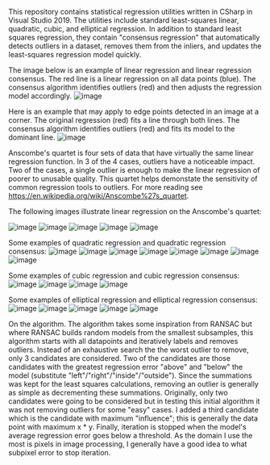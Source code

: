 This repository contains statistical regression utilities written in CSharp in Visual Studio 2019.  The utilities include standard least-squares linear, quadratic, cubic, and elliptical regression.  In addition to standard least squares regression, they contain "consensus regression" that automatically detects outliers in a dataset, removes them from the inliers, and updates the least-squares regression model quickly.

The image below is an example of linear regression and linear regression consensus.  The red line is a linear regression on all data points (blue).  The consensus algorithm identifies outliers (red) and then adjusts the regression model accordingly.
![image](https://user-images.githubusercontent.com/79757625/117515877-8a31a880-af65-11eb-92d2-d2359db90acb.png)

Here is an example that may apply to edge points detected in an image at a corner.  The original regression (red) fits a line through both lines.  The consensus algorithm identifies outliers (red) and fits its model to the dominant line.
![image](https://user-images.githubusercontent.com/79757625/117516097-19d75700-af66-11eb-8ada-33db30ab0081.png)

Anscombe's quartet is four sets of data that have virtually the same linear regression function.  In 3 of the 4 cases, outliers have a noticeable impact.  Two of the cases, a single outlier is enough to make the linear regression of poorer to unusable quality.  This quartet helps demonstate the sensitivity of common regression tools to outliers.  For more reading see https://en.wikipedia.org/wiki/Anscombe%27s_quartet.

The following images illustrate linear regression on the Anscombe's quartet:

![image](https://user-images.githubusercontent.com/79757625/117516460-260fe400-af67-11eb-94b9-02d05308799f.png)
![image](https://user-images.githubusercontent.com/79757625/117516341-db8e6780-af66-11eb-9e51-ccb08444e5d1.png)
![image](https://user-images.githubusercontent.com/79757625/117516368-ed700a80-af66-11eb-9b7e-da9a76444143.png)
![image](https://user-images.githubusercontent.com/79757625/117516357-e34e0c00-af66-11eb-8bb5-a39087cda84a.png)
![image](https://user-images.githubusercontent.com/79757625/117516395-fc56bd00-af66-11eb-84a8-a676fc86f429.png)

Some examples of quadratic regression and quadratic regression consensus:
![image](https://user-images.githubusercontent.com/79757625/117516567-83a43080-af67-11eb-9d4b-84a0e41f2d5a.png)
![image](https://user-images.githubusercontent.com/79757625/117516609-93bc1000-af67-11eb-92a5-242812e3ede4.png)
![image](https://user-images.githubusercontent.com/79757625/117516620-99b1f100-af67-11eb-9a48-621b33d128f4.png)
![image](https://user-images.githubusercontent.com/79757625/117516630-a0406880-af67-11eb-9c7c-d0957c7e86a7.png)
![image](https://user-images.githubusercontent.com/79757625/117516643-a6cee000-af67-11eb-993d-a34d4b61a81e.png)
![image](https://user-images.githubusercontent.com/79757625/117516653-acc4c100-af67-11eb-8e20-a21fa2e6a496.png)
![image](https://user-images.githubusercontent.com/79757625/117516662-b3533880-af67-11eb-9546-609595cdc0b2.png)
![image](https://user-images.githubusercontent.com/79757625/117516666-b8b08300-af67-11eb-9bb1-4732e251a71c.png)

Some examples of cubic regression and cubic regression consensus:
![image](https://user-images.githubusercontent.com/79757625/117516679-c82fcc00-af67-11eb-97e0-2731ec5906e5.png)
![image](https://user-images.githubusercontent.com/79757625/117516686-ccf48000-af67-11eb-971a-80b304e7c149.png)
![image](https://user-images.githubusercontent.com/79757625/117516693-d382f780-af67-11eb-8888-14e329727f9e.png)
![image](https://user-images.githubusercontent.com/79757625/117516698-d8e04200-af67-11eb-883d-692b24864844.png)

Some examples of elliptical regression and elliptical regression consensus:
![image](https://user-images.githubusercontent.com/79757625/117516715-e85f8b00-af67-11eb-9d7b-7817573d46be.png)
![image](https://user-images.githubusercontent.com/79757625/117516736-ee556c00-af67-11eb-90f0-580fca70ce4a.png)
![image](https://user-images.githubusercontent.com/79757625/117516745-f3b2b680-af67-11eb-9a9f-cf6877e02992.png)
![image](https://user-images.githubusercontent.com/79757625/117516757-f8776a80-af67-11eb-8116-bdb770c7c66b.png)
![image](https://user-images.githubusercontent.com/79757625/117516771-fca38800-af67-11eb-8fca-2591fe5e3890.png)

On the algorithm.  The algorithm takes some inspiration from RANSAC but where RANSAC builds random models from the smallest subsamples, this algorithm starts with all datapoints and iteratively labels and removes outliers.  Instead of an exhaustive search the the worst outlier to remove, only 3 candidates are considered.  Two of the candidates are those candidates with the greatest regression error "above" and "below" the model (substitute "left"/"right"/"inside"/"outside").  Since the summations was kept for the least squares calculations, removing an outlier is generally as simple as decrementing these summations.  Originally, only two candidates were going to be considered but in testing this initial algorithm it was not removing outliers for some "easy" cases.  I added a third candidate which is the candidate with maximum "influence"; this is generally the data point with maximum x * y.  Finally, iteration is stopped when the model's average regression error goes below a threshold.  As the domain I use the most is pixels in image processing, I generally have a good idea to what subpixel error to stop iteration.


